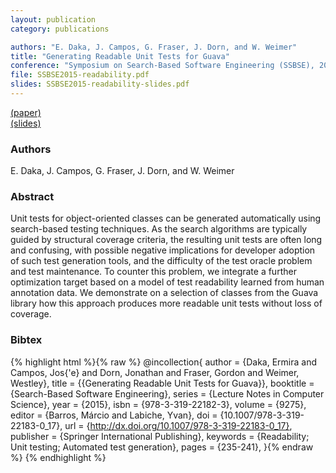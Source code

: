 ```yaml
---
layout: publication
category: publications

authors: "E. Daka, J. Campos, G. Fraser, J. Dorn, and W. Weimer"
title: "Generating Readable Unit Tests for Guava"
conference: "Symposium on Search-Based Software Engineering (SSBSE), 2015"
file: SSBSE2015-readability.pdf
slides: SSBSE2015-readability-slides.pdf
---
```


<a href="../SSBSE2015-readability.pdf"><i class="fa fa-file-pdf-o"></i> (paper)</a><br />
<a href="../SSBSE2015-readability-slides.pdf"><i class="fa fa-file-powerpoint-o"></i> (slides)</a><br />

### Authors

E. Daka, J. Campos, G. Fraser, J. Dorn, and W. Weimer

### Abstract

Unit tests for object-oriented classes can be generated automatically using search-based testing techniques. As the search algorithms are typically guided by structural coverage criteria, the resulting unit tests are often long and confusing, with possible negative implications for developer adoption of such test generation tools, and the difficulty of the test oracle problem and test maintenance. To counter this problem, we integrate a further optimization target based on a model of test readability learned from human annotation data. We demonstrate on a selection of classes from the Guava library how this approach produces more readable unit tests without loss of coverage.

### Bibtex

{% highlight html %}{% raw %}
@incollection{
  author = {Daka, Ermira and Campos, Jos{\'e} and Dorn, Jonathan and
  Fraser, Gordon and Weimer, Westley},
  title = {{Generating Readable Unit Tests for Guava}},
  booktitle = {Search-Based Software Engineering},
  series = {Lecture Notes in Computer Science},
  year = {2015},
  isbn = {978-3-319-22182-3},
  volume = {9275},
  editor = {Barros, Márcio and Labiche, Yvan},
  doi = {10.1007/978-3-319-22183-0_17},
  url = {http://dx.doi.org/10.1007/978-3-319-22183-0_17},
  publisher = {Springer International Publishing},
  keywords = {Readability; Unit testing; Automated test generation},
  pages = {235-241},
}{% endraw %}
{% endhighlight %}

